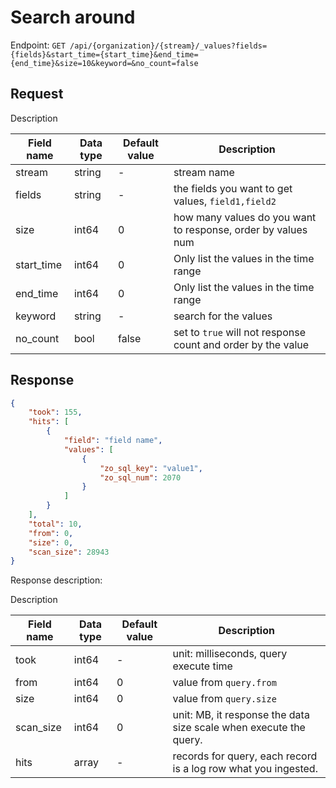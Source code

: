 # Search around

Endpoint: `GET /api/{organization}/{stream}/_values?fields={fields}&start_time={start_time}&end_time={end_time}&size=10&keyword=&no_count=false`

## Request

Description

| Field name | Data type | Default value | Description |
|------------|-----------|---------------|-------------|
| stream     | string    | -             | stream name |
| fields     | string    | -             | the fields you want to get values, `field1,field2` |
| size       | int64     | 0             | how many values do you want to response, order by values num |
| start_time | int64     | 0             | Only list the values in the time range |
| end_time   | int64     | 0             | Only list the values in the time range |
| keyword    | string    | -             | search for the values |
| no_count   | bool      | false         | set to `true` will not response count and order by the value |

## Response

```json
{
	"took": 155,
	"hits": [
		{
			"field": "field name",
			"values": [
				{
                    "zo_sql_key": "value1",
                    "zo_sql_num": 2070
                }
			]
		}
	],
	"total": 10,
	"from": 0,
	"size": 0,
	"scan_size": 28943
}
```

Response description:

Description

| Field name | Data type | Default value | Description |
|------------|-----------|---------------|-------------|
| took       | int64     | -             | unit: milliseconds, query execute time |
| from       | int64     | 0             | value from `query.from` |
| size       | int64     | 0             | value from `query.size` |
| scan_size  | int64     | 0             | unit: MB, it response the data size scale when execute the query. |
| hits       | array     | -             | records for query, each record is a log row what you ingested. |
